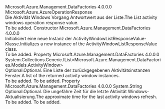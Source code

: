 <Type Name="ActivityWindowListResponseValue" FullName="Microsoft.Azure.Management.DataFactories.Models.ActivityWindowListResponseValue">
  <TypeSignature Language="C#" Value="public class ActivityWindowListResponseValue : Microsoft.Azure.AzureOperationResponse" />
  <TypeSignature Language="ILAsm" Value=".class public auto ansi beforefieldinit ActivityWindowListResponseValue extends Microsoft.Azure.AzureOperationResponse" />
  <TypeSignature Language="DocId" Value="T:Microsoft.Azure.Management.DataFactories.Models.ActivityWindowListResponseValue" />
  <TypeSignature Language="VB.NET" Value="Public Class ActivityWindowListResponseValue&#xA;Inherits AzureOperationResponse" />
  <TypeSignature Language="F#" Value="type ActivityWindowListResponseValue = class&#xA;    inherit AzureOperationResponse" />
  <AssemblyInfo>
    <AssemblyName>Microsoft.Azure.Management.DataFactories</AssemblyName>
    <AssemblyVersion>4.0.0.0</AssemblyVersion>
  </AssemblyInfo>
  <Base>
    <BaseTypeName>Microsoft.Azure.AzureOperationResponse</BaseTypeName>
  </Base>
  <Interfaces />
  <Docs>
    <summary>
            <span data-ttu-id="bda8c-101">Die Aktivität Windows Vorgang Antwortwert aus der Liste.</span><span class="sxs-lookup"><span data-stu-id="bda8c-101">The List activity windows operation response value.</span></span>
            </summary>
    <remarks>To be added.</remarks>
  </Docs>
  <Members>
    <Member MemberName=".ctor">
      <MemberSignature Language="C#" Value="public ActivityWindowListResponseValue ();" />
      <MemberSignature Language="ILAsm" Value=".method public hidebysig specialname rtspecialname instance void .ctor() cil managed" />
      <MemberSignature Language="DocId" Value="M:Microsoft.Azure.Management.DataFactories.Models.ActivityWindowListResponseValue.#ctor" />
      <MemberSignature Language="VB.NET" Value="Public Sub New ()" />
      <MemberType>Constructor</MemberType>
      <AssemblyInfo>
        <AssemblyName>Microsoft.Azure.Management.DataFactories</AssemblyName>
        <AssemblyVersion>4.0.0.0</AssemblyVersion>
      </AssemblyInfo>
      <Parameters />
      <Docs>
        <summary>
            <span data-ttu-id="bda8c-102">Initialisiert eine neue Instanz der ActivityWindowListResponseValue-Klasse.</span><span class="sxs-lookup"><span data-stu-id="bda8c-102">Initializes a new instance of the ActivityWindowListResponseValue class.</span></span>
            </summary>
        <remarks>To be added.</remarks>
      </Docs>
    </Member>
    <Member MemberName="ActivityWindows">
      <MemberSignature Language="C#" Value="public System.Collections.Generic.IList&lt;Microsoft.Azure.Management.DataFactories.Models.ActivityWindow&gt; ActivityWindows { get; set; }" />
      <MemberSignature Language="ILAsm" Value=".property instance class System.Collections.Generic.IList`1&lt;class Microsoft.Azure.Management.DataFactories.Models.ActivityWindow&gt; ActivityWindows" />
      <MemberSignature Language="DocId" Value="P:Microsoft.Azure.Management.DataFactories.Models.ActivityWindowListResponseValue.ActivityWindows" />
      <MemberSignature Language="VB.NET" Value="Public Property ActivityWindows As IList(Of ActivityWindow)" />
      <MemberSignature Language="F#" Value="member this.ActivityWindows : System.Collections.Generic.IList&lt;Microsoft.Azure.Management.DataFactories.Models.ActivityWindow&gt; with get, set" Usage="Microsoft.Azure.Management.DataFactories.Models.ActivityWindowListResponseValue.ActivityWindows" />
      <MemberType>Property</MemberType>
      <AssemblyInfo>
        <AssemblyName>Microsoft.Azure.Management.DataFactories</AssemblyName>
        <AssemblyVersion>4.0.0.0</AssemblyVersion>
      </AssemblyInfo>
      <ReturnValue>
        <ReturnType>System.Collections.Generic.IList&lt;Microsoft.Azure.Management.DataFactories.Models.ActivityWindow&gt;</ReturnType>
      </ReturnValue>
      <Docs>
        <summary>
            <span data-ttu-id="bda8c-103">Optional.</span><span class="sxs-lookup"><span data-stu-id="bda8c-103">Optional.</span></span> <span data-ttu-id="bda8c-104">Eine Liste der zurückgegebenen Aktivitätsinstanzen Fenster.</span><span class="sxs-lookup"><span data-stu-id="bda8c-104">A list of the returned activity window instances.</span></span>
            </summary>
        <value>To be added.</value>
        <remarks>To be added.</remarks>
      </Docs>
    </Member>
    <Member MemberName="LastUpdate">
      <MemberSignature Language="C#" Value="public string LastUpdate { get; set; }" />
      <MemberSignature Language="ILAsm" Value=".property instance string LastUpdate" />
      <MemberSignature Language="DocId" Value="P:Microsoft.Azure.Management.DataFactories.Models.ActivityWindowListResponseValue.LastUpdate" />
      <MemberSignature Language="VB.NET" Value="Public Property LastUpdate As String" />
      <MemberSignature Language="F#" Value="member this.LastUpdate : string with get, set" Usage="Microsoft.Azure.Management.DataFactories.Models.ActivityWindowListResponseValue.LastUpdate" />
      <MemberType>Property</MemberType>
      <AssemblyInfo>
        <AssemblyName>Microsoft.Azure.Management.DataFactories</AssemblyName>
        <AssemblyVersion>4.0.0.0</AssemblyVersion>
      </AssemblyInfo>
      <ReturnValue>
        <ReturnType>System.String</ReturnType>
      </ReturnValue>
      <Docs>
        <summary>
            <span data-ttu-id="bda8c-105">Optional.</span><span class="sxs-lookup"><span data-stu-id="bda8c-105">Optional.</span></span> <span data-ttu-id="bda8c-106">Die ungefähre Zeit für die letzte Aktivität Windows-Aktualisierung.</span><span class="sxs-lookup"><span data-stu-id="bda8c-106">The approximate time for the last activity windows refresh.</span></span>
            </summary>
        <value>To be added.</value>
        <remarks>To be added.</remarks>
      </Docs>
    </Member>
  </Members>
</Type>
